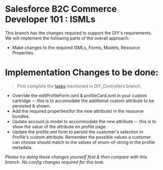 # Salesforce B2C Commerce Developer 101 : ISMLs

This branch has the changes required to support the DIY's requirements. We will implement the following parts of the overall approach:

* Make changes to the required ISMLs, Forms, Models, Resource Properties.

# Implementation Changes to be done:

> First complete the [tasks](https://github.com/pravngaur/Dev_101/blob/DIY_Controllers/README.md#implementation-changes-to-be-done) mentioned in DIY_Controllers branch.

* Override the editProfileForm.isml & profileCard.isml in your custom cartridge -- this is to accomodate the additional custom attribute to be persisted & shown.
* Add the required properties(for the new attribute) in the resource bundles.
* Update account.js model to accommodate the new attribute -- this is to show the value of the attribute on profile page.
* Update the profile.xml form to persist the customer's selection in Profile's custom attribute. Remember the possible values a customer can choose should match to the values of enum-of-string in the profile metadata.

_Please try doing these changes yourself first & then compare with this branch. No config changes required for this task._
